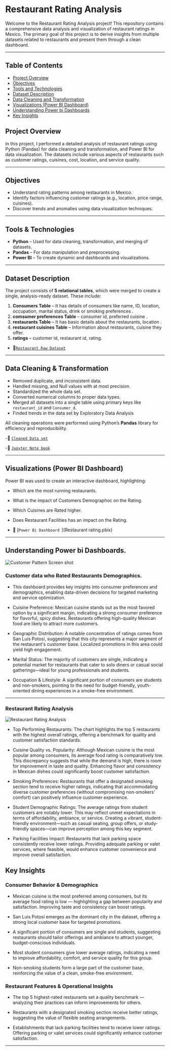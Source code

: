 
# Restaurant Rating Analysis 

Welcome to the Restaurant Rating Analysis project! This repository contains a comprehensive data analysis and visualization of restaurant ratings in Mexico. The primary goal of this project is to derive insights  from multiple datasets related to restaurants and present them through a clean dashboard.

---
##  Table of Contents

- [Project Overview](#Project-Overview)
- [Objectives](#Objectives)
- [Tools and Technologies](#Tools--Technologies)
- [Dataset Description](#Dataset-Description)
- [Data Cleaning and Transformation](#Data-Cleaning--Transformation)
- [Visualizations (Power BI Dashboard)](#Visualizations (Power-bi-Dashboard))
- [Understanding Power bi Dashboards](#Understanding-Power-bi-Dashboards)
- [Key Insights](#Key-Insights)




##  Project Overview

In this project, I performed a detailed analysis of restaurant ratings using Python (Pandas) for data cleaning and transformation, and Power BI for data visualization. The datasets include various aspects of restaurants such as customer ratings, cuisines, cost, location, and service quality.

---

##  Objectives

- Understand rating patterns among restaurants in Mexico.
- Identify factors influencing customer ratings (e.g., location, price range, cuisines).
- Discover trends and anomalies using data visualization techniques.

---

##  Tools & Technologies

- **Python** – Used for data cleaning, transformation, and merging of datasets.
- **Pandas** – For data manipulation and preprocessing.
- **Power BI** – To create dynamic and dashboards and visualizations.

---

##  Dataset Description

The project consists of **5 relational tables**, which were merged to create a single, analysis-ready dataset. These include:

1. **Consumers Table** – It has details of consumers like name, ID, location, occupation, marital status, drink or smoking preferences .
2. **comsumer preferences Table** – consumer id, preferred cuisine .
3. **restaurants Table** – It has basic details about the restaurants, location .
4. **restaurant cuisines Table** – Information about restaurants, cuisine they offer.
5. **ratings** – customer id, restaurant id, rating.

- 🔗[`Restaurant Raw Dataset`](Raw_Dataset.zip)
---

##  Data Cleaning & Transformation

- Removed duplicate, and inconsistent data.
- Handled missing, and Null values with at most precision.
- Standardized the whole data set.
- Converted numerical columns to proper data types.
- Merged all datasets into a single table using primary keys  like `restaurant_id` and  `Consumer_d`.
- Finded trends in the data set by Exploratory Data Analysis

All cleaning operations were performed using Python’s **Pandas** library for efficiency and reproducibility.

-🔗 [`Cleaned Data set`](Rating_analysis.zip)

-🔗 [`Jupyter Note book`](Rating.ipynb)


---

##  Visualizations (Power BI Dashboard)

Power BI was used to create an interactive dashboard, highlighting:

- Which are the  most running restaurants.
- What is the impact of Customers Demographoc on the Rating.
- Which Cuisines are Rated higher.
- Does Restaurant Facilities has an impact on the Rating.

- 🔗 [`Power Bi Dashboard `](Restaurant rating.pbix)


--------
## Understanding Power bi Dashboards.

![`Customer Pattern Screen shot`](https://github.com/Danish-ud/Restaurant-Rating-Analysis/blob/main/Customer%20Data%20analyze.png)


  ### Customer data who Rated Restaurants Demographics.

  - This dashboard provides key insights into consumer preferences and demographics, enabling data-driven decisions for targeted marketing and service optimization.

  - Cuisine Preference: Mexican cuisine stands out as the most favored option by a significant margin, indicating a strong consumer preference for flavorful, spicy dishes. Restaurants offering high-quality Mexican food are likely to attract more customers.

  - Geographic Distribution: A notable concentration of ratings comes from San Luis Potosí, suggesting that this city represents a major segment of the             restaurant's customer base. Localized promotions in this area could yield high engagement.

  - Marital Status: The majority of customers are single, indicating a potential market for restaurants that cater to solo diners or casual social gatherings—ideal for young professionals and students.

  - Occupation & Lifestyle: A significant portion of consumers are students and non-smokers, pointing to the need for budget-friendly, youth-oriented dining experiences in a smoke-free environment.

---
### Restaurant Rating Analysis
![`Restaurant Rating Analysis`](https://github.com/Danish-ud/Restaurant-Rating-Analysis/blob/main/Rating%20analyze.png)

 - Top Performing Restaurants: The chart highlights the top 5 restaurants with the highest overall ratings, offering a benchmark for quality and customer satisfaction standards.

- Cuisine Quality vs. Popularity: Although Mexican cuisine is the most popular among consumers, its average food rating is comparatively low. This discrepancy suggests that while the demand is high, there is room for improvement in taste and quality. Enhancing flavor and consistency in Mexican dishes could significantly boost customer satisfaction.

- Smoking Preferences: Restaurants that offer a designated smoking section tend to receive higher ratings, indicating that accommodating diverse customer preferences (without compromising non-smokers' comfort) can positively influence customer experience.

- Student Demographic Ratings: The average ratings from student customers are notably lower. This may reflect unmet expectations in terms of affordability, ambiance, or service. Creating a vibrant, student-friendly environment—such as casual seating, group offers, or study-friendly spaces—can improve perception among this key segment.

- Parking Facilities Impact: Restaurants that lack parking space consistently receive lower ratings. Providing adequate parking or valet services, where feasible, would enhance customer convenience and improve overall satisfaction.

##  Key Insights

### Consumer Behavior & Demographics
- Mexican cuisine is the most preferred among consumers, but its average food rating is low — highlighting a gap between popularity and satisfaction. Improving taste and consistency can boost ratings.

- San Luis Potosí emerges as the dominant city in the dataset, offering a strong local customer base for targeted promotions.

- A significant portion of consumers are single and students, suggesting restaurants should tailor offerings and ambiance to attract younger, budget-conscious individuals.

- Most student consumers give lower average ratings, indicating a need to improve affordability, comfort, and service quality for this group.

- Non-smoking students form a large part of the customer base, reinforcing the value of a clean, smoke-free environment.

### Restaurant Features & Operational Insights
- The top 5 highest-rated restaurants set a quality benchmark — analyzing their practices can inform improvements for others.

- Restaurants with a designated smoking section receive better ratings, suggesting the value of flexible seating arrangements.

- Establishments that lack parking facilities tend to receive lower ratings. Offering parking or valet services could significantly enhance customer satisfaction.



---



